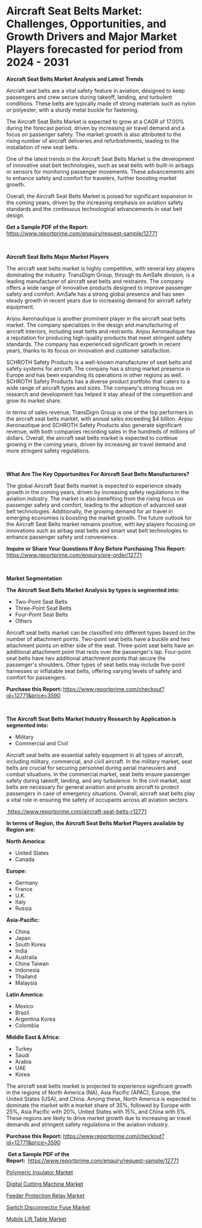 <p><h1>Aircraft Seat Belts Market: Challenges, Opportunities, and Growth Drivers and Major Market Players forecasted for period from 2024 - 2031</h1></p><p><strong>Aircraft Seat Belts Market Analysis and Latest Trends</strong></p>
<p><p>Aircraft seat belts are a vital safety feature in aviation, designed to keep passengers and crew secure during takeoff, landing, and turbulent conditions. These belts are typically made of strong materials such as nylon or polyester, with a sturdy metal buckle for fastening.</p><p>The Aircraft Seat Belts Market is expected to grow at a CAGR of 17.00% during the forecast period, driven by increasing air travel demand and a focus on passenger safety. The market growth is also attributed to the rising number of aircraft deliveries and refurbishments, leading to the installation of new seat belts.</p><p>One of the latest trends in the Aircraft Seat Belts Market is the development of innovative seat belt technologies, such as seat belts with built-in airbags or sensors for monitoring passenger movements. These advancements aim to enhance safety and comfort for travelers, further boosting market growth.</p><p>Overall, the Aircraft Seat Belts Market is poised for significant expansion in the coming years, driven by the increasing emphasis on aviation safety standards and the continuous technological advancements in seat belt design.</p></p>
<p><strong>Get a Sample PDF of the Report:&nbsp;</strong> <a href="https://www.reportprime.com/enquiry/request-sample/12771">https://www.reportprime.com/enquiry/request-sample/12771</a></p>
<p>&nbsp;</p>
<p><strong>Aircraft Seat Belts Major Market Players</strong></p>
<p><p>The aircraft seat belts market is highly competitive, with several key players dominating the industry. TransDigm Group, through its AmSafe division, is a leading manufacturer of aircraft seat belts and restraints. The company offers a wide range of innovative products designed to improve passenger safety and comfort. AmSafe has a strong global presence and has seen steady growth in recent years due to increasing demand for aircraft safety equipment.</p><p>Anjou Aeronautique is another prominent player in the aircraft seat belts market. The company specializes in the design and manufacturing of aircraft interiors, including seat belts and restraints. Anjou Aeronautique has a reputation for producing high-quality products that meet stringent safety standards. The company has experienced significant growth in recent years, thanks to its focus on innovation and customer satisfaction.</p><p>SCHROTH Safety Products is a well-known manufacturer of seat belts and safety systems for aircraft. The company has a strong market presence in Europe and has been expanding its operations in other regions as well. SCHROTH Safety Products has a diverse product portfolio that caters to a wide range of aircraft types and sizes. The company's strong focus on research and development has helped it stay ahead of the competition and grow its market share.</p><p>In terms of sales revenue, TransDigm Group is one of the top performers in the aircraft seat belts market, with annual sales exceeding $4 billion. Anjou Aeronautique and SCHROTH Safety Products also generate significant revenue, with both companies recording sales in the hundreds of millions of dollars. Overall, the aircraft seat belts market is expected to continue growing in the coming years, driven by increasing air travel demand and more stringent safety regulations.</p></p>
<p>&nbsp;</p>
<p><strong>What Are The Key Opportunities For Aircraft Seat Belts Manufacturers?</strong></p>
<p><p>The global Aircraft Seat Belts market is expected to experience steady growth in the coming years, driven by increasing safety regulations in the aviation industry. The market is also benefiting from the rising focus on passenger safety and comfort, leading to the adoption of advanced seat belt technologies. Additionally, the growing demand for air travel in emerging economies is boosting the market growth. The future outlook for the Aircraft Seat Belts market remains positive, with key players focusing on innovations such as airbag seat belts and smart seat belt technologies to enhance passenger safety and convenience.</p></p>
<p><strong>Inquire or Share Your Questions If Any Before Purchasing This Report:</strong> <a href="https://www.reportprime.com/enquiry/pre-order/12771">https://www.reportprime.com/enquiry/pre-order/12771</a></p>
<p>&nbsp;</p>
<p><strong>Market Segmentation</strong></p>
<p><strong>The Aircraft Seat Belts Market Analysis by types is segmented into:</strong></p>
<p><ul><li>Two-Point Seat Belts</li><li>Three-Point Seat Belts</li><li>Four-Point Seat Belts</li><li>Others</li></ul></p>
<p><p>Aircraft seat belts market can be classified into different types based on the number of attachment points. Two-point seat belts have a buckle and two attachment points on either side of the seat. Three-point seat belts have an additional attachment point that rests over the passenger's lap. Four-point seat belts have two additional attachment points that secure the passenger's shoulders. Other types of seat belts may include five-point harnesses or inflatable seat belts, offering varying levels of safety and comfort for passengers.</p></p>
<p><strong>Purchase this Report:&nbsp;</strong><a href="https://www.reportprime.com/checkout?id=12771&price=3590">https://www.reportprime.com/checkout?id=12771&price=3590</a></p>
<p>&nbsp;</p>
<p><strong>The Aircraft Seat Belts Market Industry Research by Application is segmented into:</strong></p>
<p><ul><li>Military</li><li>Commercial and Civil</li></ul></p>
<p><p>Aircraft seat belts are essential safety equipment in all types of aircraft, including military, commercial, and civil aircraft. In the military market, seat belts are crucial for securing personnel during aerial maneuvers and combat situations. In the commercial market, seat belts ensure passenger safety during takeoff, landing, and any turbulence. In the civil market, seat belts are necessary for general aviation and private aircraft to protect passengers in case of emergency situations. Overall, aircraft seat belts play a vital role in ensuring the safety of occupants across all aviation sectors.</p></p>
<p><a href="https://www.reportprime.com/aircraft-seat-belts-r12771">&nbsp;https://www.reportprime.com/aircraft-seat-belts-r12771</a></p>
<p><strong>In terms of Region, the Aircraft Seat Belts Market Players available by Region are:</strong></p>
<p>
    <p> <strong> North America: </strong>
        <ul>
            <li>United States</li>
            <li>Canada</li>
        </ul>
        </p> 
    <p> <strong> Europe: </strong>
        <ul>
            <li>Germany</li>
            <li>France</li>
            <li>U.K.</li>
            <li>Italy</li>
            <li>Russia</li>
        </ul>
        </p> 
    <p> <strong> Asia-Pacific: </strong>
        <ul>
            <li>China</li>
            <li>Japan</li>
            <li>South Korea</li>
            <li>India</li>
            <li>Australia</li>
            <li>China Taiwan</li>
            <li>Indonesia</li>
            <li>Thailand</li>
            <li>Malaysia</li>
        </ul>
        </p> 
    <p> <strong> Latin America: </strong>
        <ul>
            <li>Mexico</li>
            <li>Brazil</li>
            <li>Argentina Korea</li>
            <li>Colombia</li>
        </ul>
        </p> 
    <p> <strong> Middle East & Africa: </strong>
        <ul>
            <li>Turkey</li>
            <li>Saudi</li>
            <li>Arabia</li>
            <li>UAE</li>
            <li>Korea</li>
        </ul>
    </p>
    </p>
<p><p>The aircraft seat belts market is projected to experience significant growth in the regions of North America (NA), Asia Pacific (APAC), Europe, the United States (USA), and China. Among these, North America is expected to dominate the market with a market share of 35%, followed by Europe with 25%, Asia Pacific with 20%, United States with 15%, and China with 5%. These regions are likely to drive market growth due to increasing air travel demands and stringent safety regulations in the aviation industry.</p></p>
<p><strong>Purchase this Report: </strong><a href="https://www.reportprime.com/checkout?id=12771&price=3590">https://www.reportprime.com/checkout?id=12771&price=3590</a></p>
<p>&nbsp;<strong>Get a Sample PDF of the Report:&nbsp;&nbsp;</strong><a href="https://www.reportprime.com/enquiry/request-sample/12771">https://www.reportprime.com/enquiry/request-sample/12771</a></p>
<p><strong></strong></p>
<p><p><a href="https://github.com/lnamivez37/Market-Research-Report-List-1/blob/main/polymeric-insulator-market.md">Polymeric Insulator Market</a></p><p><a href="https://github.com/seamusocallaghan/Market-Research-Report-List-1/blob/main/digital-cutting-machine-market.md">Digital Cutting Machine Market</a></p><p><a href="https://github.com/graysonwolfe1913/Market-Research-Report-List-1/blob/main/feeder-protection-relay-market.md">Feeder Protection Relay Market</a></p><p><a href="https://github.com/lylyparadise/Market-Research-Report-List-5/blob/main/switch-disconnector-fuse-market.md">Switch Disconnector Fuse Market</a></p><p><a href="https://github.com/sydneyHaley871/Market-Research-Report-List-1/blob/main/mobile-lift-table-market.md">Mobile Lift Table Market</a></p></p>